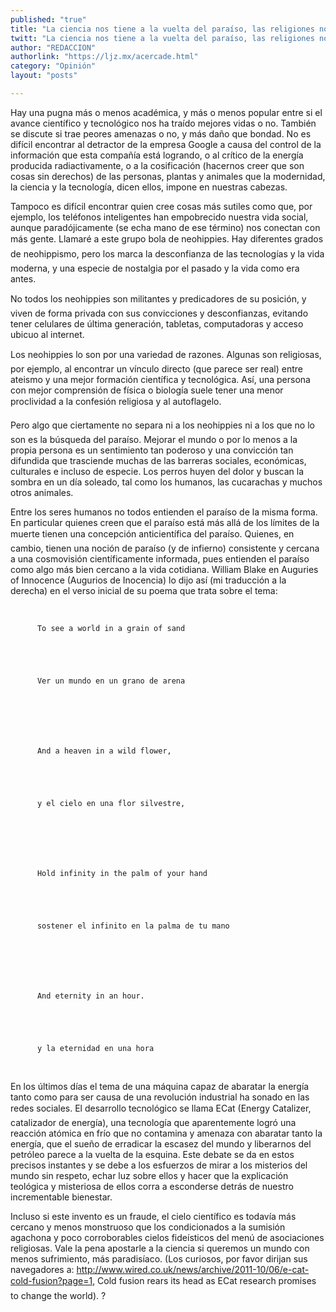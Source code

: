 ```yaml
---
published: "true"
title: "La ciencia nos tiene a la vuelta del paraíso, las religiones no"
twitt: "La ciencia nos tiene a la vuelta del paraíso, las religiones no"
author: "REDACCION"
authorlink: "https://ljz.mx/acercade.html"
category: "Opinión"
layout: "posts"

---
```



  Hay una pugna más o menos académica, y más o menos popular entre si el avance científico y tecnológico nos ha traído mejores vidas o no. También se discute si trae peores amenazas o no, y más daño que bondad. No es difícil encontrar al detractor de la empresa Google a causa del control de la información que esta compañía está logrando, o al crítico de la energía producida radiactivamente, o a la cosificación (hacernos creer que son cosas sin derechos) de las personas, plantas y animales que la modernidad, la ciencia y la tecnología, dicen ellos, impone en nuestras cabezas.



  Tampoco es difícil encontrar quien cree cosas más sutiles como que, por ejemplo, los teléfonos inteligentes han empobrecido nuestra vida social, aunque paradójicamente (se echa mano de ese término) nos conectan con más gente. Llamaré a este grupo bola de neohippies. Hay diferentes grados de neohippismo, pero los marca la desconfianza de las tecnologías y la vida moderna, y una especie de nostalgia por el pasado y la vida como era antes.



  No todos los neohippies son militantes y predicadores de su posición, y viven de forma privada con sus convicciones y desconfianzas, evitando tener celulares de última generación, tabletas, computadoras y acceso ubicuo al internet.



  Los neohippies lo son por una variedad de razones. Algunas son religiosas, por ejemplo, al encontrar un vínculo directo (que parece ser real) entre ateismo y una mejor formación científica y tecnológica. Así, una persona con mejor comprensión de física o biología suele tener una menor proclividad a la confesión religiosa y al autoflagelo.



  Pero algo que ciertamente no separa ni a los neohippies ni a los que no lo son es la búsqueda del paraíso. Mejorar el mundo o por lo menos a la propia persona es un sentimiento tan poderoso y una convicción tan difundida que trasciende muchas de las barreras sociales, económicas, culturales e incluso de especie. Los perros huyen del dolor y buscan la sombra en un día soleado, tal como los humanos, las cucarachas y muchos otros animales.



  Entre los seres humanos no todos entienden el paraíso de la misma forma. En particular quienes creen que el paraíso está más allá de los límites de la muerte tienen una concepción anticientífica del paraíso. Quienes, en cambio, tienen una noción de paraíso (y de infierno) consistente y cercana a una cosmovisión científicamente informada, pues entienden el paraíso como algo más bien cercano a la vida cotidiana. William Blake en Auguries of Innocence (Augurios de Inocencia) lo dijo así (mi traducción a la derecha) en el verso inicial de su poema que trata sobre el tema:



   



  
    
      
        
          To see a world in a grain of sand
        
      
      
      
        
          Ver un mundo en un grano de arena
        
      
    
    
    
      
        
          And a heaven in a wild flower,
        
      
      
      
        
          y el cielo en una flor silvestre,
        
      
    
    
    
      
        
          Hold infinity in the palm of your hand
        
      
      
      
        
          sostener el infinito en la palma de tu mano
        
      
    
    
    
      
        
          And eternity in an hour.
        
      
      
      
        
          y la eternidad en una hora
        
      
    
  



   



  En los últimos días el tema de una máquina capaz de abaratar la energía tanto como para ser causa de una revolución industrial ha sonado en las redes sociales. El desarrollo tecnológico se llama ECat (Energy Catalizer, catalizador de energía), una tecnología que aparentemente logró una reacción atómica en frío que no contamina y amenaza con abaratar tanto la energía, que el sueño de erradicar la escasez del mundo y liberarnos del petróleo parece a la vuelta de la esquina. Este debate se da en estos precisos instantes y se debe a los esfuerzos de mirar a los misterios del mundo sin respeto, echar luz sobre ellos y hacer que la explicación teológica y misteriosa de ellos corra a esconderse detrás de nuestro incrementable bienestar.



  Incluso si este invento es un fraude, el cielo científico es todavía más cercano y menos monstruoso que los condicionados a la sumisión agachona y poco corroborables cielos fideísticos del menú de asociaciones religiosas. Vale la pena apostarle a la ciencia si queremos un mundo con menos sufrimiento, más paradisíaco. (Los curiosos, por favor dirijan sus navegadores a: http://www.wired.co.uk/news/archive/2011-10/06/e-cat-cold-fusion?page=1, Cold fusion rears its head as ECat research promises to change the world). ?

